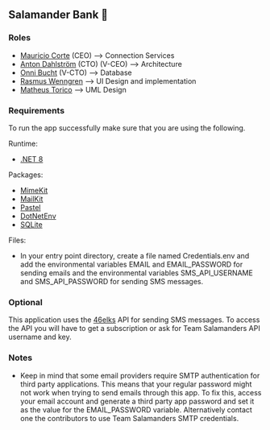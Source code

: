 ## Salamander Bank 🦎

### Roles
* [Mauricio Corte](https://github.com/Marremelad) (CEO) --> Connection Services
* [Anton Dahlström](https://github.com/Anton-Dahlstrom) (CTO) (V-CEO) --> Architecture
* [Onni Bucht](https://github.com/onni82) (V-CTO) --> Database
* [Rasmus Wenngren](https://github.com/RasmusWenngren92) --> UI Design and implementation
* [Matheus Torico](https://github.com/ikariLain) --> UML Design

### Requirements
To run the app successfully make sure that you are using the following.

Runtime:
* [.NET 8](https://dotnet.microsoft.com/en-us/download/dotnet/8.0)

Packages:
* [MimeKit](https://github.com/jstedfast/MimeKit)
* [MailKit](https://github.com/jstedfast/MailKit)
* [Pastel](https://www.nuget.org/packages/Pastel)
* [DotNetEnv](https://www.nuget.org/packages/DotNetEnv/)
* [SQLite](https://system.data.sqlite.org/index.html/doc/trunk/www/index.wiki)

Files:
* In your entry point directory, create a file named Credentials.env and add the environmental variables EMAIL and EMAIL_PASSWORD for sending emails and the environmental variables SMS_API_USERNAME and SMS_API_PASSWORD for sending SMS messages.


### Optional
This application uses the [46elks](https://46elks.se/) API for sending SMS messages. To access the API you will have to get a subscription or ask for Team Salamanders API username and key.

### Notes
* Keep in mind that some email providers require SMTP authentication for third party applications. This means that your regular password might not work when trying to send emails through this app. To fix this, access your email account and generate a third party app password and set it as the value for the EMAIL_PASSWORD variable.
Alternatively contact one the contributors to use Team Salamanders SMTP credentials.